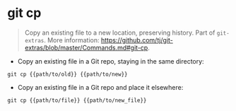 # git cp

> Copy an existing file to a new location, preserving history.
> Part of `git-extras`.
> More information: <https://github.com/tj/git-extras/blob/master/Commands.md#git-cp>.

- Copy an existing file in a Git repo, staying in the same directory:

`git cp {{path/to/old}} {{path/to/new}}`

- Copy an existing file in a Git repo and place it elsewhere:

`git cp {{path/to/file}} {{path/to/new_file}}`
